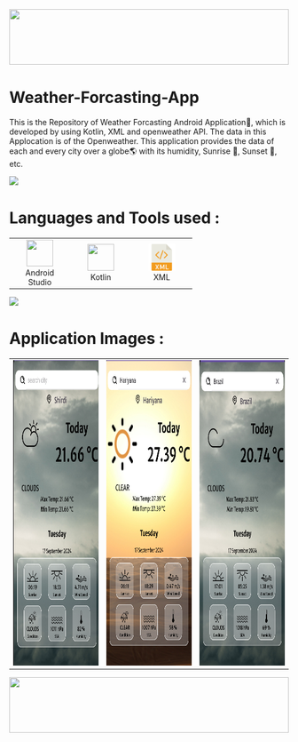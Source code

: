<img src="https://i.imgur.com/dBaSKWF.gif" height="100" width="100%">
<h1>Weather-Forcasting-App</h1> 
  <p>
    This is the Repository of Weather Forcasting Android Application📱, which is developed by using Kotlin, XML and openweather API. The data in this Applocation is of the Openweather. This application provides the data of each and every city over a globe🌎 with its humidity, Sunrise 🌄, Sunset 🌇, etc.
  </p>
<img src="https://user-images.githubusercontent.com/74038190/212284100-561aa473-3905-4a80-b561-0d28506553ee.gif" width="full">
<div>
  <h1>Languages and Tools used :</h1> 
  <table>
    <tr>
       <td align="center" width="96">
            <img src="https://skillicons.dev/icons?i=androidstudio" width="48" height="48"/>
            <br>Android Studio
        </td>
       <td align="center" width="96">
            <img src="https://skillicons.dev/icons?i=kotlin" width="48" height="48"/>
            <br>Kotlin
        </td>
       <td align="center" width="96">
            <img src="https://github.com/hiteshpatil2005/hiteshpatil2005/blob/main/Assest/xml.svg" width="48" height="48"/>
            <br>XML
        </td>
    </tr>
  </table>
</div>
<img src="https://user-images.githubusercontent.com/74038190/212284100-561aa473-3905-4a80-b561-0d28506553ee.gif" width="full">
<div>
  <h1>Application Images :</h1>
  <table align="center">
    <tr>
       <td align="center">
            <img src="https://github.com/hiteshpatil2005/Weather-Forcasting-App/blob/main/Assets/Screenshot%202024-09-17%20073447.png" width="250" height="550"/>
        </td>
       <td align="center">
            <img src="https://github.com/hiteshpatil2005/Weather-Forcasting-App/blob/main/Assets/Screenshot%202024-09-17%20073741.png" width="250" height="550"/>
        </td>
      <td align="center">
            <img src="https://github.com/hiteshpatil2005/Weather-Forcasting-App/blob/main/Assets/Screenshot%202024-09-17%20073930.png" width="250" height="550"/>
        </td>
    </tr>
  </table>
</div>
<img src="https://i.imgur.com/dBaSKWF.gif" height="100" width="100%">

